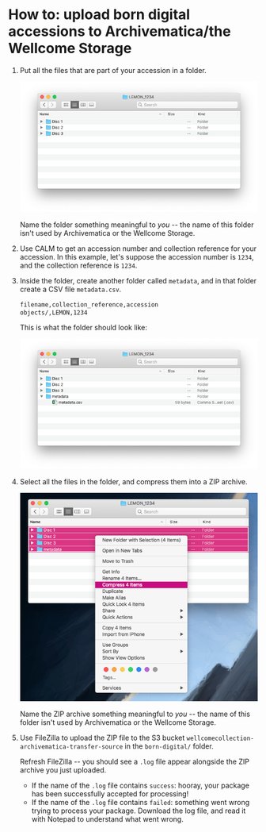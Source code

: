 # How to: upload born digital accessions to Archivematica/the Wellcome Storage

1.  Put all the files that are part of your accession in a folder.

    ![](upload_born_digital_accessions_1.png)

    Name the folder something meaningful to *you* -- the name of this folder isn't used by Archivematica or the Wellcome Storage.

2.  Use CALM to get an accession number and collection reference for your accession.
    In this example, let's suppose the accession number is `1234`, and the collection reference is `1234`.

3.  Inside the folder, create another folder called `metadata`, and in that folder create a CSV file `metadata.csv`.

    ```csv
    filename,collection_reference,accession
    objects/,LEMON,1234
    ```

    This is what the folder should look like:

    ![](upload_born_digital_accessions_2.png)

4.  Select all the files in the folder, and compress them into a ZIP archive.

    ![](upload_born_digital_accessions_3.png)

    Name the ZIP archive something meaningful to *you* -- the name of this folder isn't used by Archivematica or the Wellcome Storage.

5.  Use FileZilla to upload the ZIP file to the S3 bucket `wellcomecollection-archivematica-transfer-source` in the `born-digital/` folder.

    Refresh FileZilla -- you should see a `.log` file appear alongside the ZIP archive you just uploaded.

    *   If the name of the `.log` file contains `success`: hooray, your package has been successfully accepted for processing!
    *   If the name of the `.log` file contains `failed`: something went wrong trying to process your package.
        Download the log file, and read it with Notepad to understand what went wrong.
